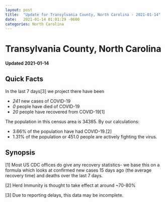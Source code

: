 ```yaml
---
layout: post
title:  "Update for Transylvania County, North Carolina - 2021-01-14"
date:   2021-01-14 01:01:29 -0600
categories: North Carolina
---
```


# Transylvania County, North Carolina
#### Updated 2021-01-14

## Quick Facts

In the last 7 days[3] we project there have been
- *241* new cases of COVID-19
- *0* people have died of COVID-19
- *20* people have recovered from COVID-19[1]

The population in this census area is 34385. By our calculations:
- 3.66% of the population have had COVID-19.[2]
- 1.31% of the population or 451.0 people are actively fighting the virus.

## Synopsis




[1] Most US CDC offices do give any recovery statistics- we base this on a formula which looks at confirmed new cases
15 days ago (the average recovery time) and deaths over the last 7 days.

[2] Herd Immunity is thought to take effect at around ~70-80%

[3] Due to reporting delays, this data may be incomplete.
 
    